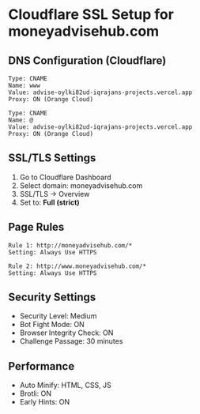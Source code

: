 # Cloudflare SSL Setup for moneyadvisehub.com

## DNS Configuration (Cloudflare)
```
Type: CNAME
Name: www
Value: advise-oylki82ud-iqrajans-projects.vercel.app
Proxy: ON (Orange Cloud)

Type: CNAME
Name: @
Value: advise-oylki82ud-iqrajans-projects.vercel.app
Proxy: ON (Orange Cloud)
```

## SSL/TLS Settings
1. Go to Cloudflare Dashboard
2. Select domain: moneyadvisehub.com
3. SSL/TLS → Overview
4. Set to: **Full (strict)**

## Page Rules
```
Rule 1: http://moneyadvisehub.com/*
Setting: Always Use HTTPS

Rule 2: http://www.moneyadvisehub.com/*
Setting: Always Use HTTPS
```

## Security Settings
- Security Level: Medium
- Bot Fight Mode: ON
- Browser Integrity Check: ON
- Challenge Passage: 30 minutes

## Performance
- Auto Minify: HTML, CSS, JS
- Brotli: ON
- Early Hints: ON